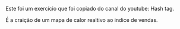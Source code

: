 Este foi um exercício que foi copiado do canal do youtube: Hash tag. 

É a craição de um  mapa de calor realtivo ao indice de vendas.
